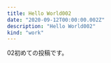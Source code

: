 ```yaml
---
title: Hello World002
date: "2020-09-12T00:00:00.002Z"
description: "Hello World002"
kind: "work"
---
```


02初めての投稿です。